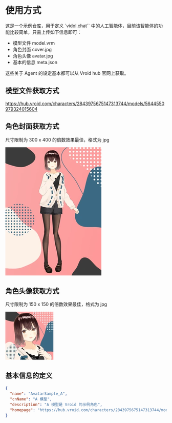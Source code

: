# 使用方式

这是一个示例仓库，用于定义 `vidol.chat`` 中的人工智能体，目前该智能体的功能比较简单，只需上传如下信息即可：

- 模型文件 model.vrm
- 角色封面 cover.jpg
- 角色头像 avatar.jpg
- 基本的信息 meta.json

这些关于 Agent 的设定基本都可以从 Vroid hub 官网上获取。

## 模型文件获取方式

https://hub.vroid.com/characters/2843975675147313744/models/5644550979324015604

## 角色封面获取方式

尺寸限制为 300 x 400 的倍数效果最佳，格式为 jpg

![](./cover.jpg)

## 角色头像获取方式

尺寸限制为 150 x 150 的倍数效果最佳，格式为 jpg

![](./avatar.jpg)

## 基本信息的定义

```json
{
  "name": "AvatarSample_A",
  "cnName": "A 模型",
  "description": "A 模型是 Vroid 的示例角色",
  "homepage": "https://hub.vroid.com/characters/2843975675147313744/models/5644550979324015604"
}
```
